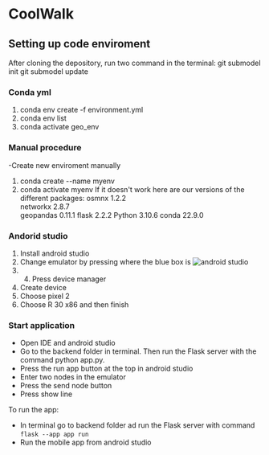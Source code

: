 # CoolWalk

## Setting up code enviroment
After cloning the depository, run two command in the terminal:
git submodel init
git submodel update

### Conda yml
1. conda env create -f environment.yml
2. conda env list
3. conda activate geo_env

### Manual procedure
-Create new enviroment manually
1. conda create --name myenv
2. conda activate myenv
If it doesn't work here are our versions of the different packages:
osmnx 1.2.2       
networkx 2.8.7  
geopandas 0.11.1
flask  2.2.2
Python 3.10.6
conda 22.9.0

### Andorid studio
1. Install android studio
2. Change emulator by pressing where the blue box is
![android studio](https://github.itu.dk/storage/user/3592/files/dc20d384-10b1-4d46-9397-4eafaf5a4493)
4. 4. Press device manager
5. Create device
6. Choose pixel 2 
7. Choose R 30 x86 and then finish



### Start application 
- Open IDE and android studio
- Go to the backend folder in terminal. Then run the Flask server with the command python app.py.
- Press the run app button at the top in android studio 
- Enter two nodes in the emulator
- Press the send node button
- Press show line

To run the app: 
- In terminal go to backend folder ad run the Flask server with command `flask --app app run`
- Run the mobile app from android studio
